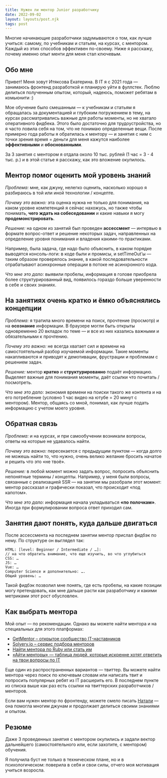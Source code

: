 ```yaml
---
title: Нужен ли ментор Junior разработчику
date: 2022-09-02
layout: layouts/post.njk
tags: post
---
```


Многие начинающие разработчики задумываются о том, как лучше учиться: самому, по учебникам и статьям, на курсах, с ментором. Каждый из этих способов эффективен по-своему. Ниже я расскажу, почему именно опыт менти для меня стал ключевым.

<!-- excerpt -->

## Обо мне

Привет! Меня зовут Итяксова Екатерина. В IT я с 2021 года — занимаюсь фронтенд разработкой и планирую уйти в фуллстек. Люблю делиться полученным опытом, который, надеюсь, поможет ребятам в комьюнити :)

Мое обучение было смешанным — к учебникам и статьям я обращалась за документацией и глубоким погружением в тему, на курсах рассматривались важные для работы моменты, но не хватало оперативного фидбека. Этого было достаточно для трудоустройства, но я часто ловила себя на том, что не понимаю определенные вещи. После примерно года работы я обратилась к ментору — и занятия с ним с точки зрения время = деньги для меня кажутся наиболее **эффективными** и **обоснованными**.

За 3 занятия с ментором я отдала около 10 тыс. рублей (1 час = 3 - 4 тыс. р.) и в этой статье я расскажу, как это вложение окупилось.

## Ментор помог оценить мой уровень знаний

_Проблема:_ мне, как джуну, нелегко оценить, насколько хорошо я разбираюсь в той или иной технологии / концепте.

_Почему это важно:_ эта оценка нужна не только для понимания, на каком уровне компетенций я сейчас нахожусь, но также чтобы понимать, **чего ждать на собеседовании** и какие навыки я могу **продемонстрировать**.

_Решение:_ на одном из занятий был проведен **ассессмент** — интервью в формате вопрос-ответ и решение некоторых задач, направленных на определение уровня понимания и владения какими-то практиками.

Например, была задача, где надо было объяснить, в каком порядке выводятся консоль-логи: в коде были и промисы, и setTimeOut’ы — таким образом проверялось знание, в какой последовательности отрабатывают асинхронные операции в потоке не асинхронного кода.

_Что мне это дало:_ выявили пробелы, информация в голове приобрела более структурированный вид, появилось гораздо больше уверенности в себе и своих знаниях.

## На занятиях очень кратко и ёмко объяснялись концепции

_Проблема:_ я тратила много времени на поиск, прочтение (просмотр) и на **осознание** информации. В браузере могли быть открыты одновременно 20 вкладок по теме — и все из них казались важными и обязательными к прочтению.

_Почему это важно:_ не всегда хватает сил и времени на самостоятельный разбор изучаемой информации. Такие моменты накапливаются и приводят к демотивации, фрустрации и проблемам с решением задач.

_Решение:_ ментор **кратко** и **структурированно** подаёт информацию. Выделяет важные для понимания моменты, даёт ссылки что почитать / посмотреть.

_Что мне это дало:_ экономия времени на поиски такого же контента и на его потребление (условно 1 час видео на ютубе = 20 минут с ментором). Ментор, общаясь со мной, понимал, как лучше подать информацию с учетом моего уровня.

## Обратная связь

_Проблема:_ и на курсах, и при самообучении возникали вопросы, ответы на которые не удавалось найти.

_Почему это важно:_ пересекается с предыдущим пунктом — когда долго не можешь найти то, что нужно, очень велико желание бросить начатое и решить что это «не твоё».

_Решение:_ в любой момент можно задать вопрос, попросить объяснить непонятные термины / концепты. Например, у меня были вопросы, связанные с реализацией SSR — на занятии мы разобрали этот момент: ментор рассказал и графически показал, что происходит «под капотом».

_Что мне это дало:_ информация начала укладываться **«по полочкам»**. Иногда при формулировании вопроса ответ приходил сам.

## Занятия дают понять, куда дальше двигаться

После ассессмента на последнем занятии ментор прислал фидбэк по нему.
По структуре он выглядел так:

```
HTML: [level: Beginner / Intermediate / …]:
// на что обратить внимание, что еще изучить, во что углубиться
CSS: …
JS: …
Vue: …
Computer Science и дополнительно: ….
Общий уровень: …
```

Такой фидбэк позволил мне понять, где есть пробелы, на какие позиции могу претендовать, как мне дальше расти как разработчику и какими метриками этот рост обусловлен.

## Как выбрать ментора

Мой опыт — по рекомендации. Однако вы можете найти ментора и на специальных для этого платформах:

- [GetMentor – открытое сообщество IT-наставников](https://getmentor.dev/)
- [Solvery.io – сервис подбора менторов](https://solvery.io/)
- [Найти ментора по Ruby или стать им](https://firstrubyfriend.org/)
- [«Айти менторы» — таблица людей, которые искренне хотят ответить на твои вопросы по IT](https://it-volki.notion.site/b369c1ad87f84165954165289be5a0ce)

Еще один из распространенных вариантов — твиттер. Вы можете найти ментора через поиск по ключевым словам или написать твит и попросить популярных ребят из IT расшерить его. В последнем пункте из списка выше как раз есть ссылки на твиттерских разработчиков / менторов.

Если вам нужен ментор по фронтенду, можете смело писать [Натали](https://twitter.com/nat_davydova) — она помогла многим джунам и продолжает делиться своими знаниями и опытом.

## Резюме

Даже 3 проведенных занятия с ментором окупились и задали вектор дальнейшего (самостоятельного или, если захотите, с ментором) обучения.

Я получила буст не только в техническом плане, но и в психологическом: поверила в себя и свои силы, отчего моя мотивация учиться возросла.
